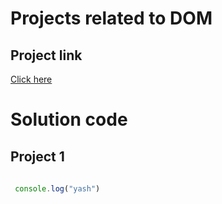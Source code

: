 # Projects related to DOM

## Project link
[Click here](https://stackblitz.com/edit/dom-project-chaiaurcode?file=index.html)

# Solution code

## Project 1

```javascript
 
 console.log("yash")

```